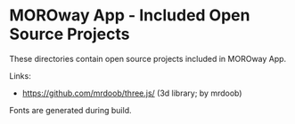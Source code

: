 # MOROway App - Included Open Source Projects

These directories contain open source projects included in MOROway App.

Links:

- <https://github.com/mrdoob/three.js/> (3d library; by mrdoob)

Fonts are generated during build.
